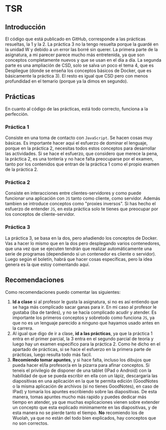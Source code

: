 # TSR

## Introducción

El código que está publicado en GitHub, corresponde a las prácticas resueltas, la 1 y la 2. La práctica 3 no la tengo resuelta porque la guardé en la unidad W y debido a un error las borré sin querer.
La primera parte de la asignatura, a mi parecer parece mucho más entretenida, ya que son conceptos completamente nuevos y que se usan en el día a día. La segunda parte es una ampliación de CSD, solo se salva un poco el tema 4, que es Despliegue (donde se enseña los conceptos básicos de Docker, que es básicamente la práctica 3). El resto es igual que CSD pero con menos profundidad en el temario (porque ya la dimos en segundo).

## Prácticas

En cuanto al código de las prácticas, está todo correcto, funciona a la perfección. 

### Práctica 1
Consiste en una toma de contacto con `JavaScript`. Se hacen cosas muy básicas. Es importante hacer aqui el esfuerzo de dominar el lenguaje, porque en la práctica 2, necesitas todos estos conceptos para desarrollar las actividades. Si se hace el esfuerzo, que considero que merece la pena, la práctica 2, es una tontería y no hace falta preocuparse por el examen, tanto por los contenidos que entran de la práctica 1 como el propio examen de la práctica 2. 
### Práctica 2
Consiste en interacciones entre clientes-servidores y como puede funcionar una aplicación con `JS` tanto como cliente, como servidor. Además tambien se introduce conceptos como "proxies inversos". Si has hecho el esfuerzo de entender `JS`, en esta práctica solo te tienes que preocupar por los conceptos de cliente-servidor. 
### Práctica 3
La práctica 3, se basa en la dos, pero añadiendo los conceptos de Docker. Vas a hacer lo mismo que en la dos pero desplegando varios contenedores, que una vez que se ejecuten tendrán que realizar automáticamente una serie de programas (dependiendo si un contenedor es cliente o servidor). Luego según el boletín, habrá que hacer cosas específicas, pero la idea genera es la que estoy comentando aquí.

## Recomendaciones

Como recomendaciones puedo comentar las siguientes:

1. **Id a clase** si al profesor le gusta la asignatura, si no es así entiendo que se haga más complicado sacar ganas para ir. En mi caso al profesor le gustaba (iba de tardes), y no se hacía complicado acudir y atender. Es importante los primeros conceptos y sobretodo como funciona `JS`, ya que no es un lenguaje parecido a ninguno que hayamos usado antes en la carrera. 
2. Al igual que digo de ir a clase, **id a las prácticas**, ya que la práctica 1 entra en el primer parcial, la 3 entra en el segundo parcial de teoría y luego hay un examen específico para la práctica 2. Como he dicho en el apartado de prácticas, si se hace el esfuerzo en la primera parte de prácticas, luego resulta todo más facil. 
3. **Recomiendo tomar apuntes**, y si hace falta, incluso los dibujos que pueda hacer el/la profesor/a en la pizarra para afinar conceptos. Si teneis el privilegio de disponer de una tablet (IPad o Android) con la habilidad de que se pueda escribir en ella con un lápiz, descargaría las diapositivas en una aplicación en la que te permita edición (GoodNotes o la misma aplicación de archivos (si no tienes GoodNotes), en caso de IPad) y tomaría los apuntes escribiendo sobre las diapositivas. De esta manera, tomas apuntes mucho más rapido y puedes dedicar más tiempo en atender, ya que muchas explicaciones vienen sobre extender un concepto que esta explicado minimamente en las diapositivas, y de esta manera no se pierde tanto el tiempo. **No** recomiendo los de Wuolah, ya que no están del todo bien explicados, hay conceptos que no son correctos. 